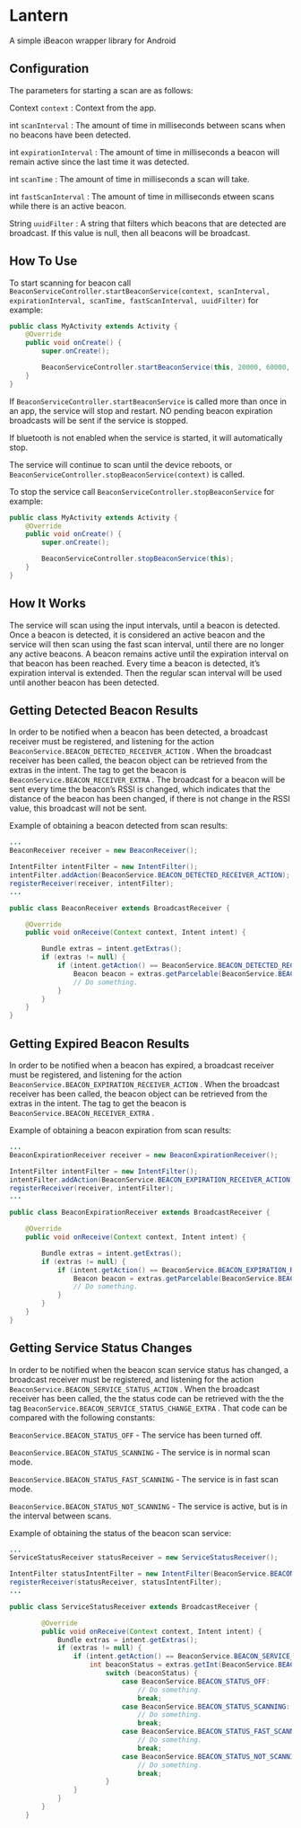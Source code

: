 Lantern
==============

A simple iBeacon wrapper library for Android


Configuration
-------------

The parameters for starting a scan are as follows: 

Context `context` : Context from the app.

int `scanInterval` : The amount of time in milliseconds between scans when no beacons have been detected.

int `expirationInterval` : The amount of time in milliseconds a beacon will remain active since the last time it was detected.

int `scanTime` : The amount of time in milliseconds a scan will take.

int `fastScanInterval` : The amount of time in milliseconds etween scans while there is an active beacon.

String `uuidFilter` : A string that filters which beacons that are detected are broadcast. If this value is null,
then all beacons will be broadcast.

How To Use
----------

To start scanning for beacon call `BeaconServiceController.startBeaconService(context, scanInterval, expirationInterval, scanTime, fastScanInterval, uuidFilter)` for example: 

```java
public class MyActivity extends Activity {
    @Override
    public void onCreate() {
        super.onCreate();

        BeaconServiceController.startBeaconService(this, 20000, 60000, 7000, 5000, null);
    }
}
```

If `BeaconServiceController.startBeaconService` is called more than once in an app, 
the service will stop and restart. NO pending beacon expiration broadcasts will be sent
if the service is stopped.

If bluetooth is not enabled when the service is started, it will automatically stop.

The service will continue to scan until the device reboots, or `BeaconServiceController.stopBeaconService(context)` is called.

To stop the service call `BeaconServiceController.stopBeaconService` for example: 
```java
public class MyActivity extends Activity {
    @Override
    public void onCreate() {
        super.onCreate();

        BeaconServiceController.stopBeaconService(this);
    }
}
```

How It Works
------------

The service will scan using the input intervals, until a beacon is detected. Once a beacon is detected,
it is considered an active beacon and the service will then scan using the fast scan interval,
until there are no longer any active beacons.
A beacon remains active until the expiration interval on that beacon has been reached. Every time a beacon is detected,
it’s expiration interval is extended. Then the regular scan interval will be used until another beacon has been detected.

Getting Detected Beacon Results
-------------------------------

In order to be notified when a beacon has been detected, a broadcast receiver must be registered,
and listening for the action `BeaconService.BEACON_DETECTED_RECEIVER_ACTION` . 
When the broadcast receiver has been called, the beacon object can be retrieved from the extras in the intent.
The tag to get the beacon is `BeaconService.BEACON_RECEIVER_EXTRA` . The broadcast for a beacon will be sent every
time the beacon’s RSSI is changed, which indicates that the distance of the beacon has been changed,
if there is not change in the RSSI value, this broadcast will not be sent.

Example of obtaining a beacon detected from scan results:

```java
...
BeaconReceiver receiver = new BeaconReceiver();

IntentFilter intentFilter = new IntentFilter();
intentFilter.addAction(BeaconService.BEACON_DETECTED_RECEIVER_ACTION);
registerReceiver(receiver, intentFilter);
...

public class BeaconReceiver extends BroadcastReceiver {

    @Override
    public void onReceive(Context context, Intent intent) {

        Bundle extras = intent.getExtras();
        if (extras != null) {
            if (intent.getAction() == BeaconService.BEACON_DETECTED_RECEIVER_ACTION) {
                Beacon beacon = extras.getParcelable(BeaconService.BEACON_RECEIVER_EXTRA);
                // Do something.
            } 
        }
    }
}
```

Getting Expired Beacon Results
------------------------------

In order to be notified when a beacon has expired, a broadcast receiver must be registered,
and listening for the action `BeaconService.BEACON_EXPIRATION_RECEIVER_ACTION` . 
When the broadcast receiver has been called, the beacon object can be retrieved from the extras in the intent. 
The tag to get the beacon is `BeaconService.BEACON_RECEIVER_EXTRA` .

Example of obtaining a beacon expiration from scan results:

```java
...
BeaconExpirationReceiver receiver = new BeaconExpirationReceiver();

IntentFilter intentFilter = new IntentFilter();
intentFilter.addAction(BeaconService.BEACON_EXPIRATION_RECEIVER_ACTION);
registerReceiver(receiver, intentFilter);
...

public class BeaconExpirationReceiver extends BroadcastReceiver {

    @Override
    public void onReceive(Context context, Intent intent) {

        Bundle extras = intent.getExtras();
        if (extras != null) {
            if (intent.getAction() == BeaconService.BEACON_EXPIRATION_RECEIVER_ACTION) {
                Beacon beacon = extras.getParcelable(BeaconService.BEACON_RECEIVER_EXTRA);
                // Do something.
            } 
        }
    }
}
```

Getting Service Status Changes
-------------------------------

In order to be notified when the beacon scan service status has changed,
a broadcast receiver must be registered, and listening for the action `BeaconService.BEACON_SERVICE_STATUS_ACTION` . 
When the broadcast receiver has been called, the the status code can be retrieved with the 
the tag `BeaconService.BEACON_SERVICE_STATUS_CHANGE_EXTRA` . That code can be compared with the following constants:

`BeaconService.BEACON_STATUS_OFF` - The service has been turned off.

`BeaconService.BEACON_STATUS_SCANNING` - The service is in normal scan mode.

`BeaconService.BEACON_STATUS_FAST_SCANNING` - The service is in fast scan mode.

`BeaconService.BEACON_STATUS_NOT_SCANNING` - The service is active, but is in the interval between scans.

Example of obtaining the status of the beacon scan service:

```java
...
ServiceStatusReceiver statusReceiver = new ServiceStatusReceiver();

IntentFilter statusIntentFilter = new IntentFilter(BeaconService.BEACON_SERVICE_STATUS_ACTION);
registerReceiver(statusReceiver, statusIntentFilter);
...

public class ServiceStatusReceiver extends BroadcastReceiver {

        @Override
        public void onReceive(Context context, Intent intent) {
            Bundle extras = intent.getExtras();
            if (extras != null) {
                if (intent.getAction() == BeaconService.BEACON_SERVICE_STATUS_ACTION) {
                    int beaconStatus = extras.getInt(BeaconService.BEACON_SERVICE_STATUS_CHANGE_EXTRA);
                        switch (beaconStatus) {
                            case BeaconService.BEACON_STATUS_OFF:
                                // Do something.
                                break;
                            case BeaconService.BEACON_STATUS_SCANNING:
                                // Do something.
                                break;
                            case BeaconService.BEACON_STATUS_FAST_SCANNING:
                                // Do something.
                                break;
                            case BeaconService.BEACON_STATUS_NOT_SCANNING:
                                // Do something.
                                break;
                        }
                }
            }
        }
    }
```
